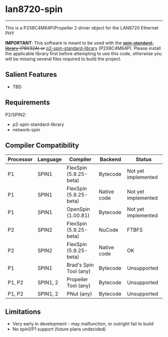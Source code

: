 # lan8720-spin
--------------

This is a P2X8C4M64P/Propeller 2 driver object for the LAN8720 Ethernet PHY

**IMPORTANT**: This software is meant to be used with the ~~[spin-standard-library](https://github.com/avsa242/spin-standard-library) (P8X32A) or~~ [p2-spin-standard-library](https://github.com/avsa242/p2-spin-standard-library) (P2X8C4M64P). Please install the applicable library first before attempting to use this code, otherwise you will be missing several files required to build the project.

## Salient Features

* TBD

## Requirements

P2/SPIN2:
* p2-spin-standard-library
* network-spin

## Compiler Compatibility

| Processor | Language | Compiler               | Backend     | Status                |
|-----------|----------|------------------------|-------------|-----------------------|
| P1	    | SPIN1    | FlexSpin (5.9.25-beta)	| Bytecode    | Not yet implemented   |
| P1	    | SPIN1    | FlexSpin (5.9.25-beta) | Native code | Not yet implemented   |
| P1        | SPIN1    | OpenSpin (1.00.81)     | Bytecode    | Not yet implemented   |
| P2	    | SPIN2    | FlexSpin (5.9.25-beta) | NuCode      | FTBFS                 |
| P2        | SPIN2    | FlexSpin (5.9.25-beta) | Native code | OK                    |
| P1        | SPIN1    | Brad's Spin Tool (any) | Bytecode    | Unsupported           |
| P1, P2    | SPIN1, 2 | Propeller Tool (any)   | Bytecode    | Unsupported           |
| P1, P2    | SPIN1, 2 | PNut (any)             | Bytecode    | Unsupported           |

## Limitations

* Very early in development - may malfunction, or outright fail to build
* No spin1/P1 support (future plans undecided)


